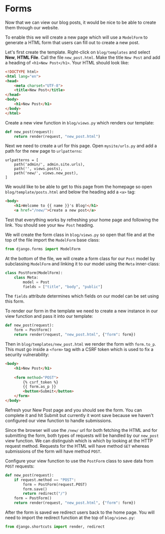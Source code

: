 # Forms

Now that we can view our blog posts, it would be nice to be able to create them through our website.

To enable this we will create a new page which will use a `ModelForm` to generate a HTML form that users
can fill out to create a new post.

Let's first create the template. Right-click on `blog/templates` and select **New**, **HTML File**.
Call the file `new_post.html`. Make the title `New Post` and add a heading of `<h1>New Post</h1>`.
Your HTML should look like:

```html
<!DOCTYPE html>
<html lang="en">
<head>
    <meta charset="UTF-8">
    <title>New Post</title>
</head>
<body>
    <h1>New Post</h1>
</body>
</html>
```

Create a new view function in `blog/views.py` which renders our template:

```python
def new_post(request):
    return render(request, "new_post.html")
```

Next we need to create a url for this page. Open `mysite/urls.py` and add a path for the new page to
`urlpatterns`:

```
urlpatterns = [
    path('admin/', admin.site.urls),
    path('', views.posts),
    path('new/', views.new_post),
]
```

We would like to be able to get to this page from the homepage so open `blog/template/posts.html`
and below the heading add a `<a>` tag:

```html
<body>
    <h1>Welcome to {{ name }}'s Blog!</h1>
    <a href="/new/">Create a new post</a>
```

Test that everything works by refreshing your home page and following the link. You should see your
`New Post` heading.

We will create the form class in `blog/views.py` so open that file and at the top of the file import
the `ModelForm` base class:

```python
from django.forms import ModelForm
```

At the bottom of the file, we will create a form class for our `Post` model by subclassing
`ModelForm` and linking it to our model using the `Meta` inner-class:

```python
class PostForm(ModelForm):
    class Meta:
        model = Post
        fields = ["title", "body", "public"]
```

The `fields` attribute determines which fields on our model can be set using this form.

To render our form in the template we need to create a new instance in our view function and pass it
into our template:

```python
def new_post(request):
    form = PostForm()
    return render(request, "new_post.html", {"form": form})
```

Then in `blog/templates/new_post.html` we render the form with `form.to_p`. This must go inside a
`<form>` tag with a CSRF token which is used to fix a security vulnerability:

```html
<body>
    <h1>New Post</h1>
    
    <form method="POST">
        {% csrf_token %}
        {{ form.as_p }}
        <button>Submit</button>
    </form>
</body>
```

Refresh your New Post page and you should see the form. You can complete it and hit Submit but
currently it wont save because we haven't configured our view function to handle submissions.

Since the browser will use the `/new/` url for both fetching the HTML and for submitting the
form, both types of requests will be handled by our `new_post` view function. We can distinguish
which is which by looking at the HTTP request method. Requests for the HTML will have method `GET`
whereas submissions of the form will have method `POST`.

Configure your view function to use the `PostForm` class to save data from `POST` requests:

```python
def new_post(request):
    if request.method == "POST":
        form = PostForm(request.POST)
        form.save()
        return redirect("/")
    form = PostForm()
    return render(request, "new_post.html", {"form": form})
```

After the form is saved we redirect users back to the home page. You will need to import the
redirect function at the top of `blog/views.py`:

```python
from django.shortcuts import render, redirect
```

